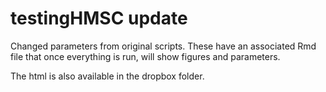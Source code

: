 # testingHMSC update

Changed parameters from original scripts. These have an associated Rmd file that once everything is run, will show figures and parameters. 

The html is also available in the dropbox folder. 